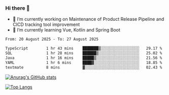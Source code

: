 ### Hi there 👋

- 🔭 I’m currently working on Maintenance of Product Release Pipeline and CICD tracking tool improvement
- 🌱 I’m currently learning Vue, Kotlin and Spring Boot

<!--START_SECTION:waka-->

```txt
From: 20 August 2025 - To: 27 August 2025

TypeScript        1 hr 43 mins    ███████▒░░░░░░░░░░░░░░░░░   29.17 %
SQL               1 hr 28 mins    ██████▒░░░░░░░░░░░░░░░░░░   25.02 %
Java              1 hr 16 mins    █████▒░░░░░░░░░░░░░░░░░░░   21.56 %
YAML              1 hr 6 mins     ████▓░░░░░░░░░░░░░░░░░░░░   18.85 %
textmate          8 mins          ▓░░░░░░░░░░░░░░░░░░░░░░░░   02.43 %
```

<!--END_SECTION:waka-->

[![Anurag's GitHub stats](https://github-readme-stats.vercel.app/api?username=yunhao981&show_icons=true&theme=solarized-dark)](https://github.com/anuraghazra/github-readme-stats)

[![Top Langs](https://github-readme-stats.vercel.app/api/top-langs/?username=yunhao981&theme=solarized-dark&layout=compact)](https://github.com/anuraghazra/github-readme-stats)

<!--
**yunhao981/yunhao981** is a ✨ _special_ ✨ repository because its `README.md` (this file) appears on your GitHub profile.

Here are some ideas to get you started:

- 🔭 I’m currently working on Maintenance of Release Pipeline and CICD tracking tool improvement
- 🌱 I’m currently learning Vue, Kotlin and Spring Boot
- 👯 I’m looking to collaborate on ...
- 🤔 I’m looking for help with ...
- 💬 Ask me about ...
- 📫 How to reach me: ...
- 😄 Pronouns: ...
- ⚡ Fun fact: ...
-->


